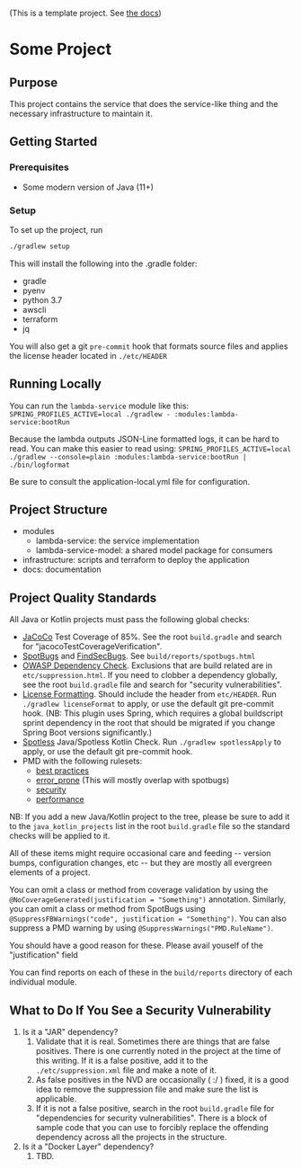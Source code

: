 (This is a template project. See [the docs](./docs/index.md))

Some Project
============


Purpose
-------

This project contains the service that does the service-like thing and the necessary infrastructure to maintain it.


Getting Started
---------------

### Prerequisites

 * Some modern version of Java (11+)
 
### Setup

To set up the project, run 

```bash
./gradlew setup
```

This will install the following into the .gradle folder:

 * gradle
 * pyenv
 * python 3.7
 * awscli
 * terraform
 * jq
 
You will also get a git `pre-commit` hook that formats source files and applies 
the license header located in `./etc/HEADER`

Running Locally
---------------

You can run the `lambda-service` module like this:
``SPRING_PROFILES_ACTIVE=local ./gradlew - :modules:lambda-service:bootRun``

Because the lambda outputs JSON-Line formatted logs, it can be hard to read. You can make this easier to read using:
``SPRING_PROFILES_ACTIVE=local ./gradlew --console=plain :modules:lambda-service:bootRun | ./bin/logformat``

Be sure to consult the application-local.yml file for configuration.

Project Structure
-----------------

 * modules
   * lambda-service: the service implementation
   * lambda-service-model: a shared model package for consumers
* infrastructure: scripts and terraform to deploy the application
* docs: documentation

Project Quality Standards
-------------------------

All Java or Kotlin projects must pass the following global checks:

 * [JaCoCo](https://www.eclemma.org/jacoco/) Test Coverage of 85%. See the root `build.gradle` and search for 
   "jacocoTestCoverageVerification".
 * [SpotBugs](https://spotbugs.github.io/) and [FindSecBugs](https://find-sec-bugs.github.io/). 
   See `build/reports/spotbugs.html`
 * [OWASP Dependency Check](https://owasp.org/www-project-dependency-check/). Exclusions that are build related are in 
   `etc/suppression.html`. If you need to clobber a
   dependency globally, see the root `build.gradle` file and search for "security vulnerabilities".
 * [License Formatting](https://github.com/hierynomus/license-gradle-plugin). Should include the header from `etc/HEADER`.
   Run `./gradlew licenseFormat` to apply, or use the
   default git pre-commit hook. (NB: This plugin uses Spring, which requires a global buildscript sprint dependency 
   in the root that should be migrated if you change Spring Boot versions significantly.)
 * [Spotless](https://github.com/diffplug/spotless) Java/Spotless Kotlin Check. Run `./gradlew spotlessApply` to apply, 
   or use the default git pre-commit hook.
 * PMD with the following rulesets:
    * [best practices](https://pmd.github.io/latest/pmd_rules_java_bestpractices.html)
    * [error_prone](https://pmd.github.io/latest/pmd_rules_java_errorprone.html) (This will mostly overlap with spotbugs)
    * [security](https://pmd.github.io/latest/pmd_rules_java_errorprone.html)
    * [performance](https://pmd.github.io/latest/pmd_rules_java_performance.html)
 
 NB: If you add a new Java/Kotlin project to the tree, please be sure to add it to the `java_kotlin_projects` list in 
 the root `build.gradle` file so the standard checks will be applied to it.
 
 All of these items might require occasional care and feeding -- version bumps, configuration changes, etc -- but they 
 are mostly all evergreen elements of a project.
    
You can omit a class or method from coverage validation by using the ``@NoCoverageGenerated(justification = "Something")`` 
annotation. Similarly, you can omit a class or method from SpotBugs using 
``@SuppressFBWarnings("code", justification = "Something")``. You can also suppress a PMD warning by using 
``@SuppressWarnings("PMD.RuleName")``.

You should have a good reason for these. Please avail youself of the "justification" field 

You can find reports on each of these in the ``build/reports`` directory of each individual module.

What to Do If You See a Security Vulnerability
----------------------------------------------

 1. Is it a "JAR" dependency?
     1. Validate that it is real. Sometimes there are things that are false positives. There is one currently noted in the 
        project at the time of this writing. If it is a false positive, add it to the `./etc/suppression.xml` file and make 
        a note of it.
     1. As false positives in the NVD are occasionally ( :/ ) fixed, it is a good idea to remove the suppression file 
        and make sure the list is applicable.
     1. If it is not a false positive, search in the root `build.gradle` file for "dependencies for security 
        vulnerabilities". There is a block of sample code that you can use to forcibly replace the offending dependency 
        across all the projects in the structure.
 1. Is it a "Docker Layer" dependency?
    1. TBD.
